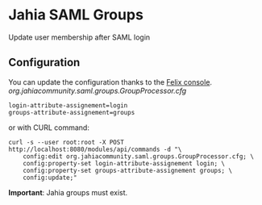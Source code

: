 # Jahia SAML Groups
Update user membership after SAML login

## Configuration
You can update the configuration thanks to the [Felix console](http://localhost:8080/tools/osgi/console/configMgr).
*org.jahiacommunity.saml.groups.GroupProcessor.cfg*
```
login-attribute-assignement=login
groups-attribute-assignement=groups
```
or with CURL command:
```
curl -s --user root:root -X POST http://localhost:8080/modules/api/commands -d "\
    config:edit org.jahiacommunity.saml.groups.GroupProcessor.cfg; \
    config:property-set login-attribute-assignement login; \
    config:property-set groups-attribute-assignement groups; \
    config:update;"
```

**Important**: Jahia groups must exist.
